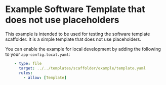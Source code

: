 # Example Software Template that does not use placeholders

This example is intended to be used for testing the software template scaffolder. It is a simple template that does not use placeholders.

You can enable the example for local development by adding the following to your `app-config.local.yaml`:

```yaml
    - type: file
      target: ../../templates/scaffolder/example/template.yaml
      rules:
        - allow: [Template]
```
